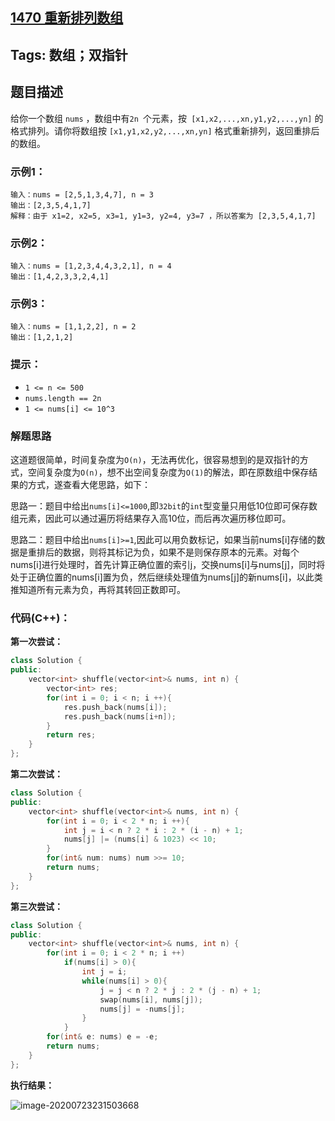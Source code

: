 ## [1470 重新排列数组](https://leetcode-cn.com/problems/shuffle-the-array/)

## Tags: 数组；双指针

## 题目描述

给你一个数组 `nums` ，数组中有`2n `个元素，按` [x1,x2,...,xn,y1,y2,...,yn]` 的格式排列。请你将数组按 `[x1,y1,x2,y2,...,xn,yn]` 格式重新排列，返回重排后的数组。

### 示例1：

```
输入：nums = [2,5,1,3,4,7], n = 3
输出：[2,3,5,4,1,7] 
解释：由于 x1=2, x2=5, x3=1, y1=3, y2=4, y3=7 ，所以答案为 [2,3,5,4,1,7]
```

### 示例2：

```
输入：nums = [1,2,3,4,4,3,2,1], n = 4
输出：[1,4,2,3,3,2,4,1]
```

### 示例3：

```
输入：nums = [1,1,2,2], n = 2
输出：[1,2,1,2]
```

### 提示：

- `1 <= n <= 500`
- `nums.length == 2n`
- `1 <= nums[i] <= 10^3`

### 解题思路

这道题很简单，时间复杂度为`O(n)`，无法再优化，很容易想到的是双指针的方式，空间复杂度为`O(n)`，想不出空间复杂度为`O(1)`的解法，即在原数组中保存结果的方式，遂查看大佬思路，如下：

思路一：题目中给出`nums[i]<=1000`,即`32bit`的`int`型变量只用低10位即可保存数组元素，因此可以通过遍历将结果存入高10位，而后再次遍历移位即可。

思路二：题目中给出`nums[i]>=1`,因此可以用负数标记，如果当前nums[i]存储的数据是重排后的数据，则将其标记为负，如果不是则保存原本的元素。对每个nums[i]进行处理时，首先计算正确位置的索引j，交换nums[i]与nums[j]，同时将处于正确位置的nums[i]置为负，然后继续处理值为nums[j]的新nums[i]，以此类推知道所有元素为负，再将其转回正数即可。

### 代码(C++)：

**第一次尝试：**

```C++
class Solution {
public:
    vector<int> shuffle(vector<int>& nums, int n) {
        vector<int> res;
        for(int i = 0; i < n; i ++){
            res.push_back(nums[i]);
            res.push_back(nums[i+n]);
        }
        return res;
    }
};
```

**第二次尝试：**

```C++
class Solution {
public:
    vector<int> shuffle(vector<int>& nums, int n) {
        for(int i = 0; i < 2 * n; i ++){
            int j = i < n ? 2 * i : 2 * (i - n) + 1;
            nums[j] |= (nums[i] & 1023) << 10;
        }
        for(int& num: nums) num >>= 10;
        return nums;
    }
};
```

**第三次尝试：**

```C++
class Solution {
public:
    vector<int> shuffle(vector<int>& nums, int n) {
        for(int i = 0; i < 2 * n; i ++)
            if(nums[i] > 0){
                int j = i; 
                while(nums[i] > 0){
                    j = j < n ? 2 * j : 2 * (j - n) + 1; 
                    swap(nums[i], nums[j]); 
                    nums[j] = -nums[j]; 
                }
            }
        for(int& e: nums) e = -e;
        return nums;
    }
};
```

**执行结果：**

![image-20200723231503668](C:\Users\14534\AppData\Roaming\Typora\typora-user-images\image-20200723231503668.png)







